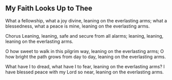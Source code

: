 ## My Faith Looks Up to Thee

What a fellowship, what a joy divine, 
leaning on the everlasting arms; 
what a blessedness, what a peace is mine, 
leaning on the everlasting arms.

Chorus
Leaning, leaning, 
safe and secure from all alarms; 
leaning, leaning, 
leaning on the everlasting arms.

O how sweet to walk in this pilgrim way, 
leaning on the everlasting arms; 
O how bright the path grows from day to day, 
leaning on the everlasting arms. 

What have I to dread, what have I to fear, 
leaning on the everlasting arms? 
I have blessed peace with my Lord so near, 
leaning on the everlasting arms.